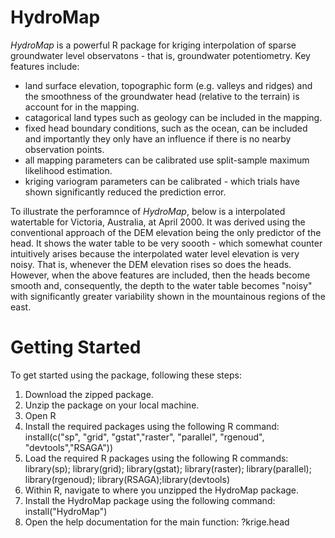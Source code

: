 # HydroMap

_HydroMap_ is a powerful R package for kriging interpolation of sparse groundwater level observatons - that is, groundwater potentiometry. Key features include:
 * land surface elevation, topographic form (e.g. valleys and ridges) and the smoothness of the groundwater head (relative to the terrain) is account for in the mapping.
 * catagorical land types such as geology can be included in the mapping.
 * fixed head boundary conditions, such as the ocean, can be included and importantly they only have an influence if there is no nearby observation points.
 * all mapping parameters can be calibrated use split-sample maximum likelihood estimation.
 * kriging variogram parameters can be calibrated - which trials have shown significantly reduced the prediction error.

To illustrate the perforamnce of _HydroMap_, below is a interpolated watertable for Victoria, Australia, at April 2000. It was derived using the conventional approach of the DEM elevation being the only predictor of the head. It shows the water table to be very soooth - which somewhat counter intuitively arises because the interpolated water level elevation is very noisy. That is, whenever the DEM elevation rises so does the heads. However, when the above features are included, then the heads become smooth and, consequently, the depth to the water table becomes "noisy" with significantly greater variability shown in the mountainous regions of the east.

# Getting Started

To get started using the package, following these steps:

1. Download the zipped package.
1. Unzip the package on your local machine.
1. Open R
1. Install the required packages using the following R command: install(c("sp", "grid", "gstat","raster", "parallel", "rgenoud", "devtools","RSAGA"))
1. Load the required R packages using the following R commands: library(sp); library(grid); library(gstat); library(raster); library(parallel); library(rgenoud); library(RSAGA);library(devtools)
1. Within R, navigate to where you unzipped the HydroMap package.
1. Install the HydroMap package using the following command: install("HydroMap")
1. Open the help documentation for the main function: ?krige.head
